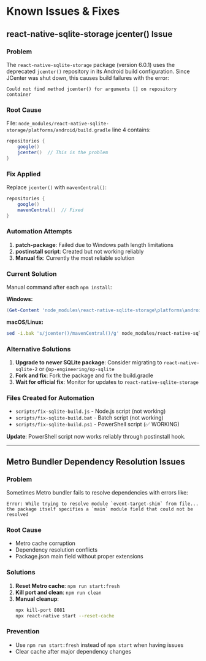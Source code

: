 # Known Issues & Fixes

## react-native-sqlite-storage jcenter() Issue

### Problem

The `react-native-sqlite-storage` package (version 6.0.1) uses the deprecated `jcenter()` repository in its Android build configuration. Since JCenter was shut down, this causes build failures with the error:

```
Could not find method jcenter() for arguments [] on repository container
```

### Root Cause

File: `node_modules/react-native-sqlite-storage/platforms/android/build.gradle` line 4 contains:

```gradle
repositories {
    google()
    jcenter()  // This is the problem
}
```

### Fix Applied

Replace `jcenter()` with `mavenCentral()`:

```gradle
repositories {
    google()
    mavenCentral()  // Fixed
}
```

### Automation Attempts

1. **patch-package**: Failed due to Windows path length limitations
2. **postinstall script**: Created but not working reliably
3. **Manual fix**: Currently the most reliable solution

### Current Solution

Manual command after each `npm install`:

**Windows:**

```powershell
(Get-Content 'node_modules\react-native-sqlite-storage\platforms\android\build.gradle') -replace 'jcenter\(\)', 'mavenCentral()' | Set-Content 'node_modules\react-native-sqlite-storage\platforms\android\build.gradle'
```

**macOS/Linux:**

```bash
sed -i.bak 's/jcenter()/mavenCentral()/g' node_modules/react-native-sqlite-storage/platforms/android/build.gradle
```

### Alternative Solutions

1. **Upgrade to newer SQLite package**: Consider migrating to `react-native-sqlite-2` or `@op-engineering/op-sqlite`
2. **Fork and fix**: Fork the package and fix the build.gradle
3. **Wait for official fix**: Monitor for updates to `react-native-sqlite-storage`

### Files Created for Automation

- `scripts/fix-sqlite-build.js` - Node.js script (not working)
- `scripts/fix-sqlite-build.bat` - Batch script (not working)
- `scripts/fix-sqlite-build.ps1` - PowerShell script (✅ WORKING)

**Update**: PowerShell script now works reliably through postinstall hook.

---

## Metro Bundler Dependency Resolution Issues

### Problem

Sometimes Metro bundler fails to resolve dependencies with errors like:

```
Error: While trying to resolve module `event-target-shim` from file...
the package itself specifies a `main` module field that could not be resolved
```

### Root Cause

- Metro cache corruption
- Dependency resolution conflicts
- Package.json main field without proper extensions

### Solutions

1. **Reset Metro cache**: `npm run start:fresh`
2. **Kill port and clean**: `npm run clean`
3. **Manual cleanup**:
   ```bash
   npx kill-port 8081
   npx react-native start --reset-cache
   ```

### Prevention

- Use `npm run start:fresh` instead of `npm start` when having issues
- Clear cache after major dependency changes
